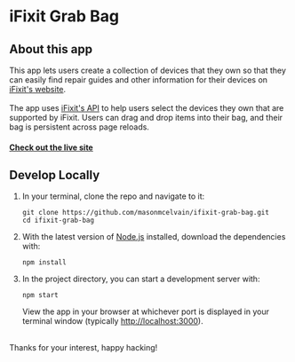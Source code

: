 # iFixit Grab Bag
## About this app
This app lets users create a collection of devices that they own so that they can easily find repair guides and other information for their devices on [iFixit's website](https://www.ifixit.com).
<br/><br/>
The app uses [iFixit's API](https://www.ifixit.com/api/2.0/doc) to help users select the devices they own that are supported by iFixit. Users can drag and drop items into their bag, and their bag is persistent across page reloads.
<br/>
#### [**Check out the live site**](https://ifixit-grab-bag-mm.netlify.app/)

## Develop Locally

1. In your terminal, clone the repo and navigate to it:

   ```
   git clone https://github.com/masonmcelvain/ifixit-grab-bag.git
   cd ifixit-grab-bag
   ```

2. With the latest version of [Node.js](https://nodejs.org/en/) installed, download the dependencies with:

   ```
   npm install
   ```

3. In the project directory, you can start a development server with:
   ```
   npm start
   ```

   View the app in your browser at whichever port is displayed in your terminal window (typically [http://localhost:3000](http://localhost:3000)).
<br />
Thanks for your interest, happy hacking!
